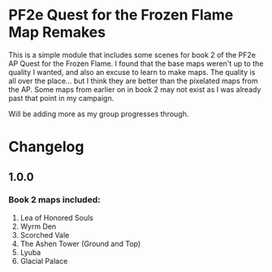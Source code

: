 # PF2e Quest for the Frozen Flame Map Remakes

This is a simple module that includes some scenes for book 2 of the PF2e AP Quest for the Frozen Flame. I found that the base maps weren't up to the quality I wanted, and also an excuse to learn to make maps. The quality is all over the place... but I think they are better than the pixelated maps from the AP. Some maps from earlier on in book 2 may not exist as I was already past that point in my campaign.

Will be adding more as my group progresses through.

# Changelog

## 1.0.0
### Book 2 maps included:
1. Lea of Honored Souls
2. Wyrm Den
3. Scorched Vale
3. The Ashen Tower (Ground and Top)
4. Lyuba
5. Glacial Palace

